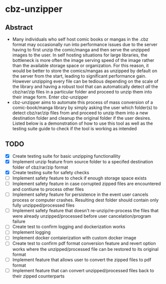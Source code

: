 # cbz-unzipper

## Abstract
- Many individuals who self host comic books or mangas in the .cbz format may occasionally run into performance issues due to the server having to first unzip the comic/manga and then serve the unzipped images to the user. In self hosting situations for large libraries, the bottleneck is more often the image serving speed of the image rather than the available storage space or organization. For this reason, it would be better to store the comics/mangas as unzipped by default on the server from the start, leading to significant performance gain. However unzipping every file can be tedious depending on the scale of the library and having a robust tool that can automatically detect *all* the cbz/rar/zip files in a particular folder and proceed to unzip them into their image form. Enter cbz-unzipper
- cbz-unzipper aims to automate this process of mass conversion of a comic-book/manga library by simply asking the user which folder(s) to detect cbz/rar/zip files from and proceed to unzip them into a new destination folder and cleanup the original folder if the user desires. Listed below is a demonstration of how to use this tool as well as the testing suite guide to check if the tool is working as intended

## TODO
- [x] Create testing suite for basic unzipping functionallity
- [x] Implement unzip feature from source folder to a specifed destination folder of cbz/rar/zip format
- [x] Create testing suite for safety checks
- [ ] Implement safety feature to check if enough storage space exists
- [ ] Implement safety feature in case corrupted zipped files are encountered and contiune to process other files
- [ ] Implement safety feature for persistence in the event user cancels process or computer crashes. Resulting dest folder should contain only fully unzipped/processed files
- [ ] Implement safety feature that doesn't re-unzip/re-process the files that were already unzipped/processed before user cancelation/program failure
- [ ] Create test to confirm logging and dockerization works
- [ ] Implement logging
- [ ] Implement docker contaierization with custom docker image
- [ ] Create test to confirm pdf format conversion feature and revert option works where the unzipped/processed file can be restored to its original format
- [ ] Implement feature that allows user to convert the zipped files to pdf format
- [ ] Implement feature that can convert unzipped/processed files back to their zipped counterparts